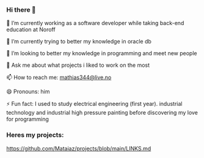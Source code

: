 ### Hi there 👋

🔭 I’m currently working as a software developer while taking back-end education at Noroff

🌱 I’m currently trying to better my knowledge in oracle db

👯 I’m looking to better my knowledge in programming and meet new people

💬 Ask me about what projects i liked to work on the most

📫 How to reach me: mathias344@live.no

😄 Pronouns: him

⚡ Fun fact: I used to study electrical engineering (first year). industrial technology and industrial high pressure painting before discovering my love for programming

### Heres my projects:

https://github.com/Mataiaz/projects/blob/main/LINKS.md
